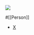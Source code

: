 ![](https://pbs.twimg.com/profile_images/667433093280714754/ruHRz2GW_400x400.jpg)

#[[Person]]

- [X](https://twitter.com/gasparnagy)
